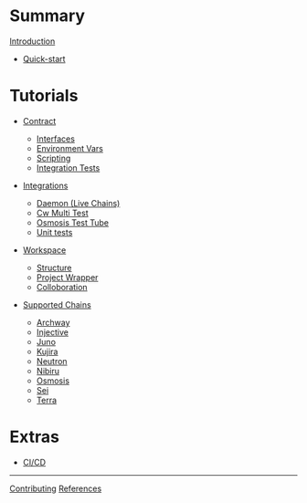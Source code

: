 # Summary

[Introduction](intro.md)

- [Quick-start](./quick_start.md)

# Tutorials

- [Contract](./single_contract/index.md)
  - [Interfaces](./single_contract/interfaces.md)
  - [Environment Vars](./single_contract/env-variable.md)
  - [Scripting](./single_contract/scripting.md)
  - [Integration Tests](./single_contract/integration-tests.md)

- [Integrations](./integrations/index.md)
  - [Daemon (Live Chains)](./integrations/daemon.md)
  - [Cw Multi Test](./integrations/cw-multi-test.md)
  - [Osmosis Test Tube](./integrations/osmosis-test-tube.md)
  - [Unit tests](./integrations/unit-tests.md)

- [Workspace](./workspace/index.md)
  - [Structure]()
  - [Project Wrapper]()
  - [Colloboration]()

- [Supported Chains](./chains/index.md)
  - [Archway](./chains/archway.md)
  - [Injective](./chains/injective.md)
  - [Juno](./chains/juno.md)
  - [Kujira](./chains/kujira.md)
  - [Neutron](./chains/neutron.md)
  - [Nibiru](./chains/nibiru.md)
  - [Osmosis](./chains/osmosis.md)
  - [Sei](./chains/sei.md)
  - [Terra](./chains/terra.md)

# Extras

- [CI/CD](./ci-cd.md)

---

[Contributing](./contributing.md)
[References](references.md)
